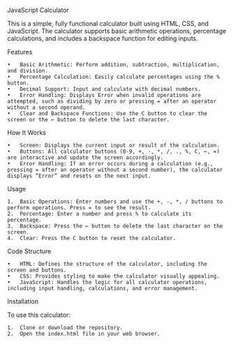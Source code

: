 JavaScript Calculator

This is a simple, fully functional calculator built using HTML, CSS, and JavaScript. The calculator supports basic arithmetic operations, percentage calculations, and includes a backspace function for editing inputs.

Features

	•	Basic Arithmetic: Perform addition, subtraction, multiplication, and division.
	•	Percentage Calculation: Easily calculate percentages using the % button.
	•	Decimal Support: Input and calculate with decimal numbers.
	•	Error Handling: Displays Error when invalid operations are attempted, such as dividing by zero or pressing = after an operator without a second operand.
	•	Clear and Backspace Functions: Use the C button to clear the screen or the ← button to delete the last character.

How It Works

	•	Screen: Displays the current input or result of the calculation.
	•	Buttons: All calculator buttons (0-9, +, -, *, /, ., %, C, ←, =) are interactive and update the screen accordingly.
	•	Error Handling: If an error occurs during a calculation (e.g., pressing = after an operator without a second number), the calculator displays “Error” and resets on the next input.

Usage

	1.	Basic Operations: Enter numbers and use the +, -, *, / buttons to perform operations. Press = to see the result.
	2.	Percentage: Enter a number and press % to calculate its percentage.
	3.	Backspace: Press the ← button to delete the last character on the screen.
	4.	Clear: Press the C button to reset the calculator.

Code Structure

	•	HTML: Defines the structure of the calculator, including the screen and buttons.
	•	CSS: Provides styling to make the calculator visually appealing.
	•	JavaScript: Handles the logic for all calculator operations, including input handling, calculations, and error management.

Installation

To use this calculator:

	1.	Clone or download the repository.
	2.	Open the index.html file in your web browser.